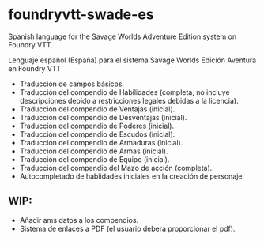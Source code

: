 # foundryvtt-swade-es

Spanish language for the Savage Worlds Adventure Edition system on Foundry VTT.

Lenguaje español (España) para el sistema Savage Worlds Edición Aventura en Foundry VTT

- Traducción de campos básicos.
- Traducción del compendio de Habilidades (completa, no incluye descripciones debido a restricciones legales debidas a la licencia).
- Traducción del compendio de Ventajas (inicial).
- Traducción del compendio de Desventajas (inicial).
- Traducción del compendio de Poderes (inicial).
- Traducción del compendio de Escudos (inicial).
- Traducción del compendio de Armaduras (inicial).
- Traducción del compendio de Armas (inicial).
- Traducción del compendio de Equipo (inicial).
- Traducción del compendio del Mazo de acción (completa).
- Autocompletado de habiidades iniciales en la creación de personaje.


## WIP:
- Añadir ams datos a los compendios.
- Sistema de enlaces a PDF (el usuario debera proporcionar el pdf).


